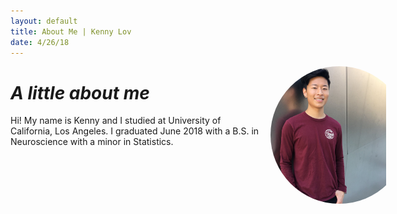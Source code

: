 ```yaml
---
layout: default
title: About Me | Kenny Lov
date: 4/26/18
---
```

<style> 
nav ul li:nth-child(1) a{
  position:relative;
  background:var(--main-bg-color);
  color:var(--main-accent-color);
  border-radius:5px;
  font-size:1.15em;
  padding-top:5px;
  padding-bottom:5px;
  padding-left:5px;
  padding-right:5px;
}
 
.image-cropper{
  display:inline-block;
  position:fixed;
  width:220px;
  height:220px;
  overflow:hidden;
  border-radius:50%;
  right:10%;
}

img#me{ 
  width:300px;
  margin-left:-35px;
  margin-top:-25px;
}
</style>

<div class = 'image-cropper'>
<img id = "me" src="fb_img.jpg">
</div>



# *A little about me*

<p style = "margin-right: 0px; width: 80%;">
Hi! My name is Kenny and I studied at University of California, Los Angeles. I graduated June 2018 with a B.S. in Neuroscience with a minor in Statistics. <br><br>


<!-- If you had asked me five years ago what my career goals were, I would have told you that I had my eyes set on becoming a medical doctor. Oh, how naïve I was back then. Although I find neuroscience and the brain exceptionally fascinating, I can no longer see myself pursuing a career in medicine because I can't say it's where my passion lies. I must say, however, that it was through this facet of neuroscience and research that led me to discover something I'm truly passionate about - <i>data</i>. <br>

To me, data, or more specifically, machine learning is... almost like a super power. It allows us to consume data from the past to predict the future, often times with amazing results.   

Perhaps it was the study of biological neurons and neural networks that piqued my recent interest in learning more about the silicon model of the brain (artificial neural networks).  -->





<br><br><br>
  </p>
  
